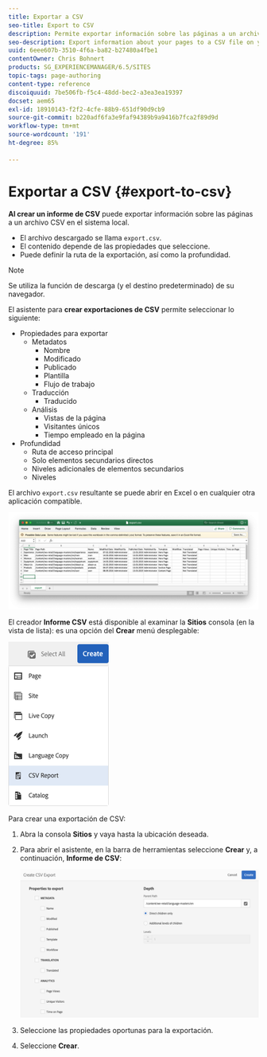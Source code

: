 ```yaml
---
title: Exportar a CSV
seo-title: Export to CSV
description: Permite exportar información sobre las páginas a un archivo CSV en el sistema local
seo-description: Export information about your pages to a CSV file on your local system
uuid: 6eee607b-3510-4f6a-ba82-b27480a4fbe1
contentOwner: Chris Bohnert
products: SG_EXPERIENCEMANAGER/6.5/SITES
topic-tags: page-authoring
content-type: reference
discoiquuid: 7be506fb-f5c4-48dd-bec2-a3ea3ea19397
docset: aem65
exl-id: 18910143-f2f2-4cfe-88b9-651df90d9cb9
source-git-commit: b220adf6fa3e9faf94389b9a9416b7fca2f89d9d
workflow-type: tm+mt
source-wordcount: '191'
ht-degree: 85%

---
```


# Exportar a CSV  {#export-to-csv}

**Al crear un informe de CSV** puede exportar información sobre las páginas a un archivo CSV en el sistema local.

* El archivo descargado se llama `export.csv`.
* El contenido depende de las propiedades que seleccione.
* Puede definir la ruta de la exportación, así como la profundidad.

>[!NOTE]
>
>Se utiliza la función de descarga (y el destino predeterminado) de su navegador.

El asistente para **crear exportaciones de CSV** permite seleccionar lo siguiente:

* Propiedades para exportar
   * Metadatos
      * Nombre
      * Modificado
      * Publicado
      * Plantilla
      * Flujo de trabajo
   * Traducción
      * Traducido
   * Análisis
      * Vistas de la página
      * Visitantes únicos
      * Tiempo empleado en la página
* Profundidad
   * Ruta de acceso principal
   * Solo elementos secundarios directos
   * Niveles adicionales de elementos secundarios
   * Niveles

El archivo `export.csv` resultante se puede abrir en Excel o en cualquier otra aplicación compatible.

![etc-01](assets/etc-01.png)

El creador **Informe CSV** está disponible al examinar la **Sitios** consola (en la vista de lista): es una opción del **Crear** menú desplegable:

![etc-02](assets/etc-02.png)

Para crear una exportación de CSV: 

1. Abra la consola **Sitios** y vaya hasta la ubicación deseada.
1. Para abrir el asistente, en la barra de herramientas seleccione **Crear** y, a continuación, **Informe de CSV**:

   ![etc-03](assets/etc-03.png)

1. Seleccione las propiedades oportunas para la exportación.
1. Seleccione **Crear**.
